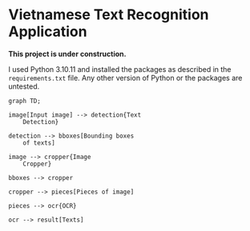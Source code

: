 # Vietnamese Text Recognition Application

**This project is under construction.**

I used Python 3.10.11 and installed the packages as described in the
`requirements.txt` file. Any other version of Python or the packages
are untested.

```mermaid
graph TD;

image[Input image] --> detection{Text
    Detection}

detection --> bboxes[Bounding boxes
    of texts]

image --> cropper{Image
    Cropper}

bboxes --> cropper

cropper --> pieces[Pieces of image]

pieces --> ocr{OCR}

ocr --> result[Texts]
```
